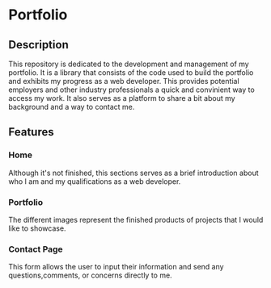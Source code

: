 # Portfolio

## Description

This repository is dedicated to the development and management of my portfolio.
It is a library that consists of the code used to build the portfolio and exhibits my progress as a web developer. This provides potential employers and other industry professionals a quick and convinient way to access my work. It also serves as a platform to share a bit about my background and a way to contact me. 

## Features

### Home
Although it's not finished, this sections serves as a brief introduction about who I am and my qualifications as a web developer.

### Portfolio
The different images represent the finished products of projects that I would like to showcase. 

### Contact Page
This form allows the user to input their information and send any questions,comments, or concerns directly to me.
